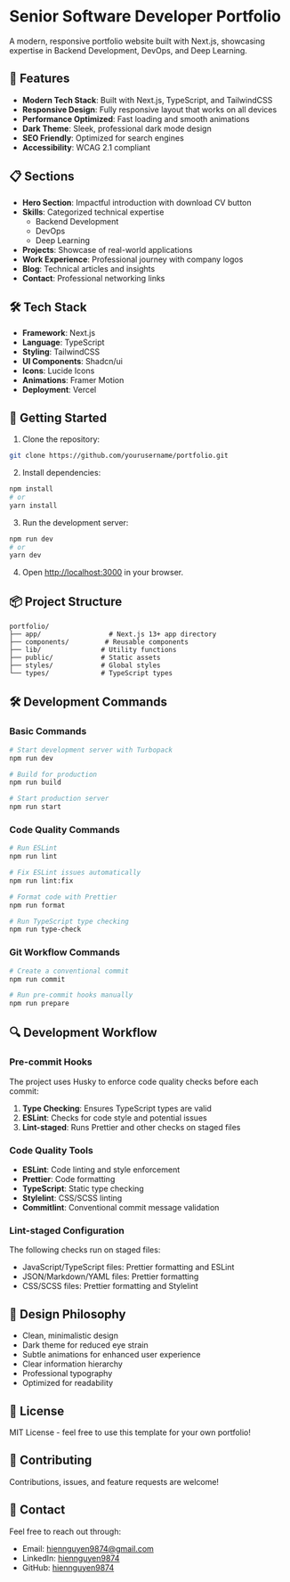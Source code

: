 # Senior Software Developer Portfolio

A modern, responsive portfolio website built with Next.js, showcasing expertise in Backend Development, DevOps, and Deep Learning.

## 🚀 Features

- **Modern Tech Stack**: Built with Next.js, TypeScript, and TailwindCSS
- **Responsive Design**: Fully responsive layout that works on all devices
- **Performance Optimized**: Fast loading and smooth animations
- **Dark Theme**: Sleek, professional dark mode design
- **SEO Friendly**: Optimized for search engines
- **Accessibility**: WCAG 2.1 compliant

## 📋 Sections

- **Hero Section**: Impactful introduction with download CV button
- **Skills**: Categorized technical expertise
  - Backend Development
  - DevOps
  - Deep Learning
- **Projects**: Showcase of real-world applications
- **Work Experience**: Professional journey with company logos
- **Blog**: Technical articles and insights
- **Contact**: Professional networking links

## 🛠️ Tech Stack

- **Framework**: Next.js
- **Language**: TypeScript
- **Styling**: TailwindCSS
- **UI Components**: Shadcn/ui
- **Icons**: Lucide Icons
- **Animations**: Framer Motion
- **Deployment**: Vercel

## 🚀 Getting Started

1. Clone the repository:

```bash
git clone https://github.com/yourusername/portfolio.git
```

2. Install dependencies:

```bash
npm install
# or
yarn install
```

3. Run the development server:

```bash
npm run dev
# or
yarn dev
```

4. Open [http://localhost:3000](http://localhost:3000) in your browser.

## 📦 Project Structure

```
portfolio/
├── app/                 # Next.js 13+ app directory
├── components/         # Reusable components
├── lib/               # Utility functions
├── public/            # Static assets
├── styles/            # Global styles
└── types/             # TypeScript types
```

## 🛠️ Development Commands

### Basic Commands

```bash
# Start development server with Turbopack
npm run dev

# Build for production
npm run build

# Start production server
npm run start
```

### Code Quality Commands

```bash
# Run ESLint
npm run lint

# Fix ESLint issues automatically
npm run lint:fix

# Format code with Prettier
npm run format

# Run TypeScript type checking
npm run type-check
```

### Git Workflow Commands

```bash
# Create a conventional commit
npm run commit

# Run pre-commit hooks manually
npm run prepare
```

## 🔍 Development Workflow

### Pre-commit Hooks

The project uses Husky to enforce code quality checks before each commit:

1. **Type Checking**: Ensures TypeScript types are valid
2. **ESLint**: Checks for code style and potential issues
3. **Lint-staged**: Runs Prettier and other checks on staged files

### Code Quality Tools

- **ESLint**: Code linting and style enforcement
- **Prettier**: Code formatting
- **TypeScript**: Static type checking
- **Stylelint**: CSS/SCSS linting
- **Commitlint**: Conventional commit message validation

### Lint-staged Configuration

The following checks run on staged files:

- JavaScript/TypeScript files: Prettier formatting and ESLint
- JSON/Markdown/YAML files: Prettier formatting
- CSS/SCSS files: Prettier formatting and Stylelint

## 🎨 Design Philosophy

- Clean, minimalistic design
- Dark theme for reduced eye strain
- Subtle animations for enhanced user experience
- Clear information hierarchy
- Professional typography
- Optimized for readability

## 📝 License

MIT License - feel free to use this template for your own portfolio!

## 🤝 Contributing

Contributions, issues, and feature requests are welcome!

## 📧 Contact

Feel free to reach out through:

- Email: hiennguyen9874@gmail.com
- LinkedIn: [hiennguyen9874](https://linkedin.com/in/hiennguyen9874)
- GitHub: [hiennguyen9874](https://github.com/hiennguyen9874)
